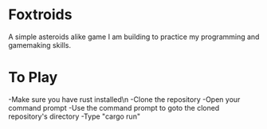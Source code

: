 # Foxtroids

A simple asteroids alike game I am building to practice my programming and gamemaking skills.

# To Play

  -Make sure you have rust installed\n
  -Clone the repository
  -Open your command prompt
  -Use the command prompt to goto the cloned repository's directory
  -Type "cargo run"
